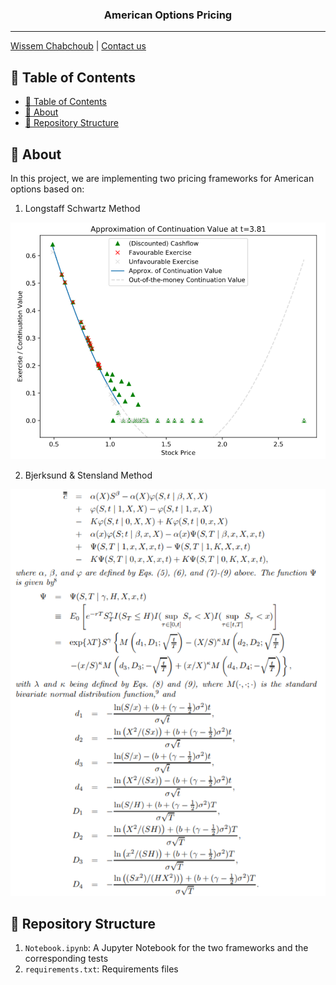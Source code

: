 <h3 align="center">American Options Pricing</h3>

---

[Wissem Chabchoub](https://www.linkedin.com/in/wissem-chabchoub/) | [Contact us](mailto:chb.wissem@gmail.com)

## 📝 Table of Contents

- [📝 Table of Contents](#-table-of-contents)
- [🧐 About <a name = "about"></a>](#-about)
- [🎥 Repository Structure  <a name = "repo-struct"></a>](#-repository-structure)


## 🧐 About <a name = "about"></a>

In this project, we are implementing two pricing frameworks for American options based on:
1. Longstaff Schwartz Method

<p align="center">
  <img src="img/choix.PNG?raw=true" />
</p>

2. Bjerksund & Stensland Method

<p align="center">
  <img src="img/formulation.PNG?raw=true" />
</p>

## 🎥 Repository Structure  <a name = "repo-struct"></a>


1. `Notebook.ipynb`: A Jupyter Notebook for the two frameworks and the corresponding tests
2. `requirements.txt`: Requirements files
